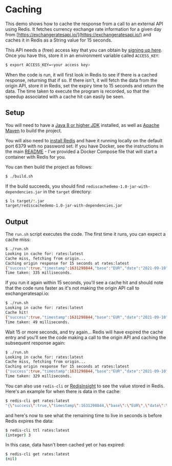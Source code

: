 # Caching

This demo shows how to cache the response from a call to an external API using Redis.  It fetches currency exchange rate information for a given day from [https://exchangeratesapi.io/](https://exchangeratesapi.io/) and caches it in Redis as a String value for 15 seconds.

This API needs a (free) access key that you can obtain by [signing up here](https://exchangeratesapi.io/pricing/).  Once you have this, store it in an environment variable called `ACCESS_KEY`:

```bash
$ export ACCESS_KEY=<your access key>
```

When the code is run, it will first look in Redis to see if there is a cached response, returning that if so. If there isn't, it will fetch the data from the origin API, store it in Redis, set the expiry time to 15 seconds and return the data. The time taken to execute the program is recorded, so that the speedup associated with a cache hit can easily be seen.

## Setup

You will need to have a [Java 8 or higher JDK](https://openjdk.java.net/) installed, as well as [Apache Maven](https://maven.apache.org/) to build the project.

You will also need to [install Redis](https://redis.io/download) and have it running locally on the default port 6379 with no password set.  If you have Docker, see the instructions in the main [README](../) - I've provided a Docker Compose file that will start a container with Redis for you.

You can then build the project as follows:

```bash
$ ./build.sh
```

If the build succeeds, you should find `rediscachedemo-1.0-jar-with-dependencies.jar` in the `target` directory:

```bash
$ ls target/*.jar
target/rediscachedemo-1.0-jar-with-dependencies.jar
```

## Output

The `run.sh` script executes the code. The first time it runs, you can expect a cache miss:

```bash
$ ./run.sh
Looking in cache for: rates:latest
Cache miss, fetching from origin...
Caching origin response for 15 seconds at rates:latest
{"success":true,"timestamp":1631298844,"base":"EUR","date":"2021-09-10","rates":{"AED":4.339227,"AFN":100.032052,"ALL":121.609331,"AMD":582.252339,"ANG":2.120464,"AOA":738.703229,"ARS":115.89453,"AUD":1.604516,"AWG":2.127107,"AZN":2.013066,"BAM":1.952768,"BBD":2.385172,"BDT":100.471503,"BGN":1.952977,"BHD":0.445322,"BIF":2345.722192,"BMD":1.181398,"BND":1.58196,"BOB":8.145253,"BRL":6.202461,"BSD":1.181353,"BTC":2.5840863e-5,"BTN":86.736017,"BWP":12.882547,"BYN":2.96605,"BYR":23155.395148,"BZD":2.380967,"CAD":1.495591,"CDF":2359.251658,"CHF":1.084316,"CLF":0.033779,"CLP":932.076006,"CNY":7.613286,"COP":4536.76805,"CRC":737.449312,"CUC":1.181398,"CUP":31.307039,"CVE":110.092388,"CZK":25.350201,"DJF":209.958466,"DKK":7.435789,"DOP":66.992917,"DZD":160.846778,"EGP":18.562953,"ERN":17.726652,"ETB":54.527108,"EUR":1,"FJD":2.44857,"FKP":0.853682,"GBP":0.853589,"GEL":3.686423,"GGP":0.853682,"GHS":7.134514,"GIP":0.853682,"GMD":60.464395,"GNF":11552.287414,"GTQ":9.137486,"GYD":246.924798,"HKD":9.18929,"HNL":28.412977,"HRK":7.487231,"HTG":116.059348,"HUF":350.308508,"IDR":16837.221116,"ILS":3.780674,"IMP":0.853682,"INR":86.822749,"IQD":1724.729124,"IRR":49843.16987,"ISK":151.195735,"JEP":0.853682,"JMD":177.221889,"JOD":0.837658,"JPY":129.864558,"KES":129.840102,"KGS":100.187017,"KHR":4818.573325,"KMF":495.006055,"KPW":1063.258139,"KRW":1382.271218,"KWD":0.355015,"KYD":0.984444,"KZT":503.730212,"LAK":11321.755113,"LBP":1786.357975,"LKR":235.969201,"LRD":203.023648,"LSL":17.626905,"LTL":3.488361,"LVL":0.714616,"LYD":5.335535,"MAD":10.56174,"MDL":20.730397,"MGA":4628.602912,"MKD":61.518546,"MMK":2043.688782,"MNT":3368.048086,"MOP":9.462605,"MRO":421.75878,"MUR":49.971232,"MVR":18.253042,"MWK":960.25943,"MXN":23.468312,"MYR":4.886856,"MZN":75.343685,"NAD":17.6269,"NGN":486.062906,"NIO":41.478966,"NOK":10.228843,"NPR":138.777748,"NZD":1.658358,"OMR":0.45486,"PAB":1.181353,"PEN":4.848529,"PGK":4.147865,"PHP":59.028582,"PKR":198.698525,"PLN":4.541943,"PYG":8158.233964,"QAR":4.301514,"RON":4.942855,"RSD":117.420898,"RUB":86.431888,"RWF":1193.015529,"SAR":4.431035,"SBD":9.519779,"SCR":15.368848,"SDG":523.95423,"SEK":10.188197,"SGD":1.584562,"SHP":1.627262,"SLL":12197.931773,"SOS":691.118061,"SRD":25.24352,"STD":24452.547398,"SVC":10.335795,"SYP":1485.695013,"SZL":16.649376,"THB":38.636021,"TJS":13.389108,"TMT":4.146706,"TND":3.295513,"TOP":2.654645,"TRY":9.995929,"TTD":8.026129,"TWD":32.668487,"TZS":2739.074889,"UAH":31.573996,"UGX":4163.771711,"USD":1.181398,"UYU":50.460369,"UZS":12601.342623,"VEF":252618535348.0963,"VND":26886.249121,"VUV":131.001561,"WST":3.025281,"XAF":654.988272,"XAG":0.049555,"XAU":0.00066,"XCD":3.192787,"XDR":0.829174,"XOF":654.930149,"XPF":120.361229,"YER":296.354046,"ZAR":16.762486,"ZMK":10634.001327,"ZMW":19.177033,"ZWL":380.409581}}
Time taken: 335 milliseconds.
```

If you run it again within 15 seconds, you'll see a cache hit and should note that the code runs faster as it's not making the origin API call to exchangeratesapi.io:

```bash
$ ./run.sh
Looking in cache for: rates:latest
Cache hit!
{"success":true,"timestamp":1631298844,"base":"EUR","date":"2021-09-10","rates":{"AED":4.339227,"AFN":100.032052,"ALL":121.609331,"AMD":582.252339,"ANG":2.120464,"AOA":738.703229,"ARS":115.89453,"AUD":1.604516,"AWG":2.127107,"AZN":2.013066,"BAM":1.952768,"BBD":2.385172,"BDT":100.471503,"BGN":1.952977,"BHD":0.445322,"BIF":2345.722192,"BMD":1.181398,"BND":1.58196,"BOB":8.145253,"BRL":6.202461,"BSD":1.181353,"BTC":2.5840863e-5,"BTN":86.736017,"BWP":12.882547,"BYN":2.96605,"BYR":23155.395148,"BZD":2.380967,"CAD":1.495591,"CDF":2359.251658,"CHF":1.084316,"CLF":0.033779,"CLP":932.076006,"CNY":7.613286,"COP":4536.76805,"CRC":737.449312,"CUC":1.181398,"CUP":31.307039,"CVE":110.092388,"CZK":25.350201,"DJF":209.958466,"DKK":7.435789,"DOP":66.992917,"DZD":160.846778,"EGP":18.562953,"ERN":17.726652,"ETB":54.527108,"EUR":1,"FJD":2.44857,"FKP":0.853682,"GBP":0.853589,"GEL":3.686423,"GGP":0.853682,"GHS":7.134514,"GIP":0.853682,"GMD":60.464395,"GNF":11552.287414,"GTQ":9.137486,"GYD":246.924798,"HKD":9.18929,"HNL":28.412977,"HRK":7.487231,"HTG":116.059348,"HUF":350.308508,"IDR":16837.221116,"ILS":3.780674,"IMP":0.853682,"INR":86.822749,"IQD":1724.729124,"IRR":49843.16987,"ISK":151.195735,"JEP":0.853682,"JMD":177.221889,"JOD":0.837658,"JPY":129.864558,"KES":129.840102,"KGS":100.187017,"KHR":4818.573325,"KMF":495.006055,"KPW":1063.258139,"KRW":1382.271218,"KWD":0.355015,"KYD":0.984444,"KZT":503.730212,"LAK":11321.755113,"LBP":1786.357975,"LKR":235.969201,"LRD":203.023648,"LSL":17.626905,"LTL":3.488361,"LVL":0.714616,"LYD":5.335535,"MAD":10.56174,"MDL":20.730397,"MGA":4628.602912,"MKD":61.518546,"MMK":2043.688782,"MNT":3368.048086,"MOP":9.462605,"MRO":421.75878,"MUR":49.971232,"MVR":18.253042,"MWK":960.25943,"MXN":23.468312,"MYR":4.886856,"MZN":75.343685,"NAD":17.6269,"NGN":486.062906,"NIO":41.478966,"NOK":10.228843,"NPR":138.777748,"NZD":1.658358,"OMR":0.45486,"PAB":1.181353,"PEN":4.848529,"PGK":4.147865,"PHP":59.028582,"PKR":198.698525,"PLN":4.541943,"PYG":8158.233964,"QAR":4.301514,"RON":4.942855,"RSD":117.420898,"RUB":86.431888,"RWF":1193.015529,"SAR":4.431035,"SBD":9.519779,"SCR":15.368848,"SDG":523.95423,"SEK":10.188197,"SGD":1.584562,"SHP":1.627262,"SLL":12197.931773,"SOS":691.118061,"SRD":25.24352,"STD":24452.547398,"SVC":10.335795,"SYP":1485.695013,"SZL":16.649376,"THB":38.636021,"TJS":13.389108,"TMT":4.146706,"TND":3.295513,"TOP":2.654645,"TRY":9.995929,"TTD":8.026129,"TWD":32.668487,"TZS":2739.074889,"UAH":31.573996,"UGX":4163.771711,"USD":1.181398,"UYU":50.460369,"UZS":12601.342623,"VEF":252618535348.0963,"VND":26886.249121,"VUV":131.001561,"WST":3.025281,"XAF":654.988272,"XAG":0.049555,"XAU":0.00066,"XCD":3.192787,"XDR":0.829174,"XOF":654.930149,"XPF":120.361229,"YER":296.354046,"ZAR":16.762486,"ZMK":10634.001327,"ZMW":19.177033,"ZWL":380.409581}}
Time taken: 49 milliseconds.
```

Wait 15 or more seconds, and try again... Redis will have expired the cache entry and you'll see the code making a call to the origin API and caching the subsequent response again:

```bash
$ ./run.sh
Looking in cache for: rates:latest
Cache miss, fetching from origin...
Caching origin response for 15 seconds at rates:latest
{"success":true,"timestamp":1631298844,"base":"EUR","date":"2021-09-10","rates":{"AED":4.339227,"AFN":100.032052,"ALL":121.609331,"AMD":582.252339,"ANG":2.120464,"AOA":738.703229,"ARS":115.89453,"AUD":1.604516,"AWG":2.127107,"AZN":2.013066,"BAM":1.952768,"BBD":2.385172,"BDT":100.471503,"BGN":1.952977,"BHD":0.445322,"BIF":2345.722192,"BMD":1.181398,"BND":1.58196,"BOB":8.145253,"BRL":6.202461,"BSD":1.181353,"BTC":2.5840863e-5,"BTN":86.736017,"BWP":12.882547,"BYN":2.96605,"BYR":23155.395148,"BZD":2.380967,"CAD":1.495591,"CDF":2359.251658,"CHF":1.084316,"CLF":0.033779,"CLP":932.076006,"CNY":7.613286,"COP":4536.76805,"CRC":737.449312,"CUC":1.181398,"CUP":31.307039,"CVE":110.092388,"CZK":25.350201,"DJF":209.958466,"DKK":7.435789,"DOP":66.992917,"DZD":160.846778,"EGP":18.562953,"ERN":17.726652,"ETB":54.527108,"EUR":1,"FJD":2.44857,"FKP":0.853682,"GBP":0.853589,"GEL":3.686423,"GGP":0.853682,"GHS":7.134514,"GIP":0.853682,"GMD":60.464395,"GNF":11552.287414,"GTQ":9.137486,"GYD":246.924798,"HKD":9.18929,"HNL":28.412977,"HRK":7.487231,"HTG":116.059348,"HUF":350.308508,"IDR":16837.221116,"ILS":3.780674,"IMP":0.853682,"INR":86.822749,"IQD":1724.729124,"IRR":49843.16987,"ISK":151.195735,"JEP":0.853682,"JMD":177.221889,"JOD":0.837658,"JPY":129.864558,"KES":129.840102,"KGS":100.187017,"KHR":4818.573325,"KMF":495.006055,"KPW":1063.258139,"KRW":1382.271218,"KWD":0.355015,"KYD":0.984444,"KZT":503.730212,"LAK":11321.755113,"LBP":1786.357975,"LKR":235.969201,"LRD":203.023648,"LSL":17.626905,"LTL":3.488361,"LVL":0.714616,"LYD":5.335535,"MAD":10.56174,"MDL":20.730397,"MGA":4628.602912,"MKD":61.518546,"MMK":2043.688782,"MNT":3368.048086,"MOP":9.462605,"MRO":421.75878,"MUR":49.971232,"MVR":18.253042,"MWK":960.25943,"MXN":23.468312,"MYR":4.886856,"MZN":75.343685,"NAD":17.6269,"NGN":486.062906,"NIO":41.478966,"NOK":10.228843,"NPR":138.777748,"NZD":1.658358,"OMR":0.45486,"PAB":1.181353,"PEN":4.848529,"PGK":4.147865,"PHP":59.028582,"PKR":198.698525,"PLN":4.541943,"PYG":8158.233964,"QAR":4.301514,"RON":4.942855,"RSD":117.420898,"RUB":86.431888,"RWF":1193.015529,"SAR":4.431035,"SBD":9.519779,"SCR":15.368848,"SDG":523.95423,"SEK":10.188197,"SGD":1.584562,"SHP":1.627262,"SLL":12197.931773,"SOS":691.118061,"SRD":25.24352,"STD":24452.547398,"SVC":10.335795,"SYP":1485.695013,"SZL":16.649376,"THB":38.636021,"TJS":13.389108,"TMT":4.146706,"TND":3.295513,"TOP":2.654645,"TRY":9.995929,"TTD":8.026129,"TWD":32.668487,"TZS":2739.074889,"UAH":31.573996,"UGX":4163.771711,"USD":1.181398,"UYU":50.460369,"UZS":12601.342623,"VEF":252618535348.0963,"VND":26886.249121,"VUV":131.001561,"WST":3.025281,"XAF":654.988272,"XAG":0.049555,"XAU":0.00066,"XCD":3.192787,"XDR":0.829174,"XOF":654.930149,"XPF":120.361229,"YER":296.354046,"ZAR":16.762486,"ZMK":10634.001327,"ZMW":19.177033,"ZWL":380.409581}}
Time taken: 329 milliseconds.
```

You can also use `redis-cli` or [RedisInsight](https://redis.com/redis-enterprise/redis-insight/) to see the value stored in Redis.  Here's an example for when there is data in the cache:

```bash
$ redis-cli get rates:latest
"{\"success\":true,\"timestamp\":1631298844,\"base\":\"EUR\",\"date\":\"2021-09-10\",\"rates\":{\"AED\":4.339227,\"AFN\":100.032052,\"ALL\":121.609331,\"AMD\":582.252339,\"ANG\":2.120464,\"AOA\":738.703229,\"ARS\":115.89453,\"AUD\":1.604516,\"AWG\":2.127107,\"AZN\":2.013066,\"BAM\":1.952768,\"BBD\":2.385172,\"BDT\":100.471503,\"BGN\":1.952977,\"BHD\":0.445322,\"BIF\":2345.722192,\"BMD\":1.181398,\"BND\":1.58196,\"BOB\":8.145253,\"BRL\":6.202461,\"BSD\":1.181353,\"BTC\":2.5840863e-5,\"BTN\":86.736017,\"BWP\":12.882547,\"BYN\":2.96605,\"BYR\":23155.395148,\"BZD\":2.380967,\"CAD\":1.495591,\"CDF\":2359.251658,\"CHF\":1.084316,\"CLF\":0.033779,\"CLP\":932.076006,\"CNY\":7.613286,\"COP\":4536.76805,\"CRC\":737.449312,\"CUC\":1.181398,\"CUP\":31.307039,\"CVE\":110.092388,\"CZK\":25.350201,\"DJF\":209.958466,\"DKK\":7.435789,\"DOP\":66.992917,\"DZD\":160.846778,\"EGP\":18.562953,\"ERN\":17.726652,\"ETB\":54.527108,\"EUR\":1,\"FJD\":2.44857,\"FKP\":0.853682,\"GBP\":0.853589,\"GEL\":3.686423,\"GGP\":0.853682,\"GHS\":7.134514,\"GIP\":0.853682,\"GMD\":60.464395,\"GNF\":11552.287414,\"GTQ\":9.137486,\"GYD\":246.924798,\"HKD\":9.18929,\"HNL\":28.412977,\"HRK\":7.487231,\"HTG\":116.059348,\"HUF\":350.308508,\"IDR\":16837.221116,\"ILS\":3.780674,\"IMP\":0.853682,\"INR\":86.822749,\"IQD\":1724.729124,\"IRR\":49843.16987,\"ISK\":151.195735,\"JEP\":0.853682,\"JMD\":177.221889,\"JOD\":0.837658,\"JPY\":129.864558,\"KES\":129.840102,\"KGS\":100.187017,\"KHR\":4818.573325,\"KMF\":495.006055,\"KPW\":1063.258139,\"KRW\":1382.271218,\"KWD\":0.355015,\"KYD\":0.984444,\"KZT\":503.730212,\"LAK\":11321.755113,\"LBP\":1786.357975,\"LKR\":235.969201,\"LRD\":203.023648,\"LSL\":17.626905,\"LTL\":3.488361,\"LVL\":0.714616,\"LYD\":5.335535,\"MAD\":10.56174,\"MDL\":20.730397,\"MGA\":4628.602912,\"MKD\":61.518546,\"MMK\":2043.688782,\"MNT\":3368.048086,\"MOP\":9.462605,\"MRO\":421.75878,\"MUR\":49.971232,\"MVR\":18.253042,\"MWK\":960.25943,\"MXN\":23.468312,\"MYR\":4.886856,\"MZN\":75.343685,\"NAD\":17.6269,\"NGN\":486.062906,\"NIO\":41.478966,\"NOK\":10.228843,\"NPR\":138.777748,\"NZD\":1.658358,\"OMR\":0.45486,\"PAB\":1.181353,\"PEN\":4.848529,\"PGK\":4.147865,\"PHP\":59.028582,\"PKR\":198.698525,\"PLN\":4.541943,\"PYG\":8158.233964,\"QAR\":4.301514,\"RON\":4.942855,\"RSD\":117.420898,\"RUB\":86.431888,\"RWF\":1193.015529,\"SAR\":4.431035,\"SBD\":9.519779,\"SCR\":15.368848,\"SDG\":523.95423,\"SEK\":10.188197,\"SGD\":1.584562,\"SHP\":1.627262,\"SLL\":12197.931773,\"SOS\":691.118061,\"SRD\":25.24352,\"STD\":24452.547398,\"SVC\":10.335795,\"SYP\":1485.695013,\"SZL\":16.649376,\"THB\":38.636021,\"TJS\":13.389108,\"TMT\":4.146706,\"TND\":3.295513,\"TOP\":2.654645,\"TRY\":9.995929,\"TTD\":8.026129,\"TWD\":32.668487,\"TZS\":2739.074889,\"UAH\":31.573996,\"UGX\":4163.771711,\"USD\":1.181398,\"UYU\":50.460369,\"UZS\":12601.342623,\"VEF\":252618535348.0963,\"VND\":26886.249121,\"VUV\":131.001561,\"WST\":3.025281,\"XAF\":654.988272,\"XAG\":0.049555,\"XAU\":0.00066,\"XCD\":3.192787,\"XDR\":0.829174,\"XOF\":654.930149,\"XPF\":120.361229,\"YER\":296.354046,\"ZAR\":16.762486,\"ZMK\":10634.001327,\"ZMW\":19.177033,\"ZWL\":380.409581}}"
```

and here's now to see what the remaining time to live in seconds is before Redis expires the data:

```bash
$ redis-cli ttl rates:latest
(integer) 3
```

In this case, data hasn't been cached yet or has expired:

```bash
$ redis-cli get rates:latest
(nil)
```